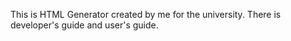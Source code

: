 This is HTML Generator created by me for the university. There is developer's guide and user's guide.
